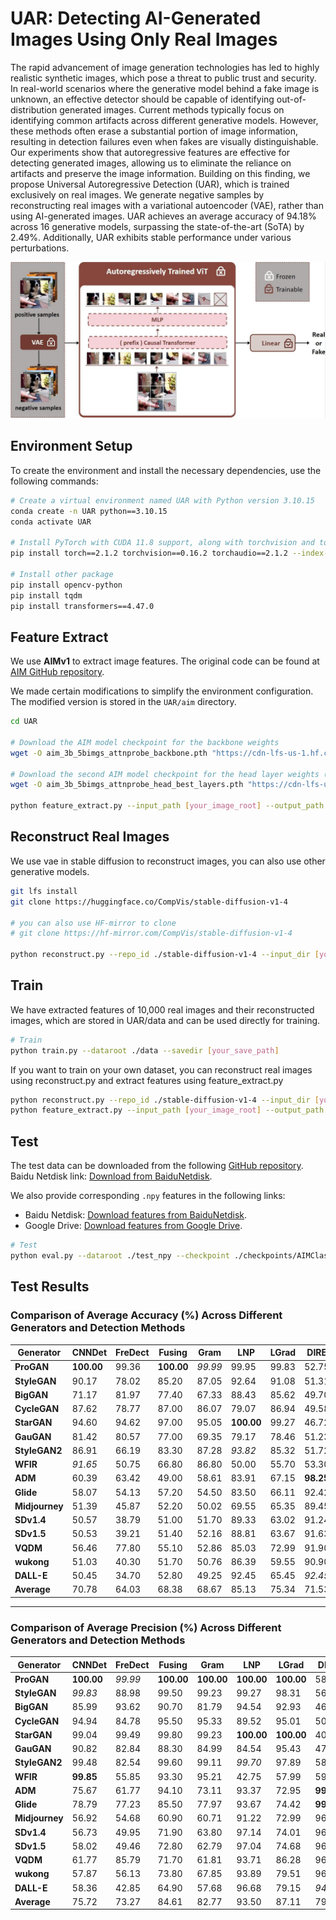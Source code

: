 # UAR: Detecting AI-Generated Images Using Only Real Images

The rapid advancement of image generation technologies has led to highly realistic synthetic images, which pose a threat to public trust and security. In real-world scenarios where the generative model behind a fake image is unknown, an effective detector should be capable of identifying out-of-distribution generated images. Current methods typically focus on identifying common artifacts across different generative models. However, these methods often erase a substantial portion of image information, resulting in detection failures even when fakes are visually distinguishable. Our experiments show that autoregressive features are effective for detecting generated images, allowing us to eliminate the reliance on artifacts and preserve the image information. Building on this finding, we propose Universal Autoregressive Detection (UAR), which is trained exclusively on real images. We generate negative samples by reconstructing real images with a variational autoencoder (VAE), rather than using AI-generated images. UAR achieves an average accuracy of 94.18% across 16 generative models, surpassing the state-of-the-art (SoTA) by 2.49%. Additionally, UAR exhibits stable performance under various perturbations.

<div style="text-align: center;">
  <img src="./figure/pipeline.jpg" alt="pipeline" width="800">
</div>


## Environment Setup

To create the environment and install the necessary dependencies, use the following commands:

```bash
# Create a virtual environment named UAR with Python version 3.10.15
conda create -n UAR python==3.10.15
conda activate UAR

# Install PyTorch with CUDA 11.8 support, along with torchvision and torchaudio
pip install torch==2.1.2 torchvision==0.16.2 torchaudio==2.1.2 --index-url https://download.pytorch.org/whl/cu118

# Install other package
pip install opencv-python
pip install tqdm
pip install transformers==4.47.0

```

## Feature Extract
We use **AIMv1** to extract image features. The original code can be found at [AIM GitHub repository](https://github.com/apple/ml-aim).  

We made certain modifications to simplify the environment configuration. The modified version is stored in the `UAR/aim` directory.

```bash
cd UAR

# Download the AIM model checkpoint for the backbone weights
wget -O aim_3b_5bimgs_attnprobe_backbone.pth "https://cdn-lfs-us-1.hf.co/repos/1d/1f/1d1f735a636a3cee919e7ab99cb59ab0608b7194e5f6e3569464ab1f9fb28032/8475ce4e4b2b618403d267393f4fac00f614f3bad26b8389506e7762b394260a?response-content-disposition=inline%3B+filename*%3DUTF-8%27%27aim_3b_5bimgs_attnprobe_backbone.pth%3B+filename%3D%22aim_3b_5bimgs_attnprobe_backbone.pth%22%3B&Expires=1736735334&Policy=eyJTdGF0ZW1lbnQiOlt7IkNvbmRpdGlvbiI6eyJEYXRlTGVzc1RoYW4iOnsiQVdTOkVwb2NoVGltZSI6MTczNjczNTMzNH19LCJSZXNvdXJjZSI6Imh0dHBzOi8vY2RuLWxmcy11cy0xLmhmLmNvL3JlcG9zLzFkLzFmLzFkMWY3MzVhNjM2YTNjZWU5MTllN2FiOTljYjU5YWIwNjA4YjcxOTRlNWY2ZTM1Njk0NjRhYjFmOWZiMjgwMzIvODQ3NWNlNGU0YjJiNjE4NDAzZDI2NzM5M2Y0ZmFjMDBmNjE0ZjNiYWQyNmI4Mzg5NTA2ZTc3NjJiMzk0MjYwYT9yZXNwb25zZS1jb250ZW50LWRpc3Bvc2l0aW9uPSoifV19&Signature=cHgf-DbnZoeAEMH9BAhWmlIcn1gpgoxTjsKQ4BOUvole0rP5qIuJZFtYfLM3WUgGBo6PXXG777NVJhmYhzyNi%7EjrCQjkSMGHPi8Vhu0r40%7Em-A02qbQNqw517Wv%7ELkm-9QAvI7y6qPoEB2PIs4AocmVXYkrMGVxQYrmaUfAGiiAcaInXoIuAaJRChuRHZlbtIttpU7femSZUWTL206A15FYvbzJ965o5UtgLWSv6BoOHQvEiuZ1PiH%7ERHV4IbcfmbalLPhgZNL7dmrkDn-bXGHyXuM4buNSd7BNsNB3J2YbHjGbnxrajI4Bi-XVlAJ6uzJdIa8Ppxccp4-zU%7EX8GHw__&Key-Pair-Id=K24J24Z295AEI9"

# Download the second AIM model checkpoint for the head layer weights (best layers)
wget -O aim_3b_5bimgs_attnprobe_head_best_layers.pth "https://cdn-lfs-us-1.hf.co/repos/1d/1f/1d1f735a636a3cee919e7ab99cb59ab0608b7194e5f6e3569464ab1f9fb28032/ad380e16491c30513e7bae84e7b7569272f46b3989e87011ee2574e4bc775586?response-content-disposition=inline%3B+filename*%3DUTF-8%27%27aim_3b_5bimgs_attnprobe_head_best_layers.pth%3B+filename%3D%22aim_3b_5bimgs_attnprobe_head_best_layers.pth%22%3B&Expires=1736735395&Policy=eyJTdGF0ZW1lbnQiOlt7IkNvbmRpdGlvbiI6eyJEYXRlTGVzc1RoYW4iOnsiQVdTOkVwb2NoVGltZSI6MTczNjczNTM5NX19LCJSZXNvdXJjZSI6Imh0dHBzOi8vY2RuLWxmcy11cy0xLmhmLmNvL3JlcG9zLzFkLzFmLzFkMWY3MzVhNjM2YTNjZWU5MTllN2FiOTljYjU5YWIwNjA4YjcxOTRlNWY2ZTM1Njk0NjRhYjFmOWZiMjgwMzIvYWQzODBlMTY0OTFjMzA1MTNlN2JhZTg0ZTdiNzU2OTI3MmY0NmIzOTg5ZTg3MDExZWUyNTc0ZTRiYzc3NTU4Nj9yZXNwb25zZS1jb250ZW50LWRpc3Bvc2l0aW9uPSoifV19&Signature=aoiJnBb9eb8CkZVuAfrj5y3is8crP8F3grLjRXL7hRUq6spO5N0wk3gj2xa%7EJFRF4tKs9vm2a9UJtWQ2qUA9yGAL9xLgom-ZWXNClkDMwR1kndAKxEDdLg9aqtvgGZsXLo5NaCYy3TiU7epsaDvDDiFUhMA8xuJPfSYmZbmDzDg-%7ELvVVjOgAgbFQs4vErSpBkxAX%7EPUV-O86dQ5KmV19iqV6ygZ-DVp6UvPjq42%7ERhgpAkh-Lms0EMqs8CeoWvMud-ydKduyn46X7lBhZnkZRSCdkuisoUX1PVpFOALOC7H0cVmLpzJMYdlcwDgkjE7cnKS4bLaa6IRq5TXHX%7EUaQ__&Key-Pair-Id=K24J24Z295AEI9"

python feature_extract.py --input_path [your_image_root] --output_path [your_npy_root] --backbone_ckpt_path ./aim_3b_5bimgs_attnprobe_backbone.pth --head_ckpt_path ./aim_3b_5bimgs_attnprobe_head_best_layers.pth
```

## Reconstruct Real Images
We use vae in stable diffusion to reconstruct images, you can also use other generative models.
```bash
git lfs install
git clone https://huggingface.co/CompVis/stable-diffusion-v1-4

# you can also use HF-mirror to clone
# git clone https://hf-mirror.com/CompVis/stable-diffusion-v1-4

python reconstruct.py --repo_id ./stable-diffusion-v1-4 --input_dir [your_real_image] --output_dir [your_reconstruct_dir]
```

## Train
We have extracted features of 10,000 real images and their reconstructed images, which are stored in UAR/data and can be used directly for training. 
```bash
# Train
python train.py --dataroot ./data --savedir [your_save_path]
```

If you want to train on your own dataset, you can reconstruct real images using reconstruct.py and extract features using feature_extract.py
```bash
python reconstruct.py --repo_id ./stable-diffusion-v1-4 --input_dir [your_real_image_dir] --output_dir [your_reconstruct_image_dir]
python feature_extract.py --input_path [your_image_root] --output_path [your_npy_root] --backbone_ckpt_path ./aim_3b_5bimgs_attnprobe_backbone.pth --head_ckpt_path ./aim_3b_5bimgs_attnprobe_head_best_layers.pth
```

## Test
The test data can be downloaded from the following [GitHub repository](https://github.com/Ekko-zn/AIGCDetectBenchmark). Baidu Netdisk link: [Download from BaiduNetdisk](https://pan.baidu.com/s/1dZz7suD-X5h54wCC9SyGBA?pwd=l30u#list/path=%2F).

We also provide corresponding `.npy` features in the following links:
- Baidu Netdisk: [Download features from BaiduNetdisk](https://pan.baidu.com/s/1dZz7suD-X5h54wCC9SyGBA?pwd=l30u#list/path=%2F).
- Google Drive: [Download features from Google Drive](<Your_Google_Drive_Link>).

```bash
# Test
python eval.py --dataroot ./test_npy --checkpoint ./checkpoints/AIMClassifier/epoch_0_model.pth
```

## Test Results
### Comparison of Average Accuracy (%) Across Different Generators and Detection Methods

| Generator     | CNNDet | FreDect | Fusing | Gram   | LNP    | LGrad  | DIRE   | UnivFD | PatCra | NPR    | UAR    |
|---------------|--------|---------|--------|--------|--------|--------|--------|--------|--------|--------|--------|
| **ProGAN**    | **100.00** | 99.36  | **100.00** | _99.99_ | 99.95  | 99.83  | 52.75  | 99.81  | **100.00** | 99.79  | 92.05  |
| **StyleGAN**  | 90.17   | 78.02  | 85.20  | 87.05  | 92.64  | 91.08  | 51.31  | 84.93  | 92.77  | **97.85** | _94.91_ |
| **BigGAN**    | 71.17   | 81.97  | 77.40  | 67.33  | 88.43  | 85.62  | 49.70  | 95.08  | _95.80_ | 84.35  | **95.65** |
| **CycleGAN**  | 87.62   | 78.77  | 87.00  | 86.07  | 79.07  | 86.94  | 49.58  | **98.33** | 70.17  | 96.10  | _98.15_ |
| **StarGAN**   | 94.60   | 94.62  | 97.00  | 95.05  | **100.00** | 99.27  | 46.72  | 95.75  | _99.97_ | 99.35  | 97.65  |
| **GauGAN**    | 81.42   | 80.57  | 77.00  | 69.35  | 79.17  | 78.46  | 51.23  | **99.47** | 71.58  | 82.50  | _93.22_ |
| **StyleGAN2** | 86.91   | 66.19  | 83.30  | 87.28  | _93.82_ | 85.32  | 51.72  | 74.96  | 89.55  | **98.52** | 93.34  |
| **WFIR**      | _91.65_ | 50.75  | 66.80  | 86.80  | 50.00  | 55.70  | 53.30  | 86.90  | 85.80  | 51.20  | **96.65** |
| **ADM**       | 60.39   | 63.42  | 49.00  | 58.61  | 83.91  | 67.15  | **98.25** | 66.87  | 82.17  | 86.50  | _90.19_ |
| **Glide**     | 58.07   | 54.13  | 57.20  | 54.50  | 83.50  | 66.11  | 92.42  | 62.46  | 83.79  | **95.47** | _93.13_ |
| **Midjourney**| 51.39   | 45.87  | 52.20  | 50.02  | 69.55  | 65.35  | 89.45  | 56.13  | _90.12_ | **91.51** | 75.45  |
| **SDv1.4**    | 50.57   | 38.79  | 51.00  | 51.70  | 89.33  | 63.02  | 91.24  | 63.66  | 95.38  | _97.07_ | **99.31** |
| **SDv1.5**    | 50.53   | 39.21  | 51.40  | 52.16  | 88.81  | 63.67  | 91.63  | 63.49  | 95.30  | _96.86_ | **99.14** |
| **VQDM**      | 56.46   | 77.80  | 55.10  | 52.86  | 85.03  | 72.99  | 91.90  | 85.31  | 88.91  | _95.31_ | **99.12** |
| **wukong**    | 51.03   | 40.30  | 51.70  | 50.76  | 86.39  | 59.55  | 90.90  | 70.93  | 91.07  | _96.38_ | **99.27** |
| **DALL-E**    | 50.45   | 34.70  | 52.80  | 49.25  | 92.45  | 65.45  | _92.45_ | 50.75  | 96.60  | **98.25** | 89.59  |
| **Average**   | 70.78   | 64.03  | 68.38  | 68.67  | 85.13  | 75.34  | 71.53  | 78.43  | 89.31  | _91.69_ | **94.18** |

---

### Comparison of Average Precision (%) Across Different Generators and Detection Methods

| Generator     | CNNDet | FreDect | Fusing | Gram   | LNP    | LGrad  | DIRE   | UnivFD | PatCra | NPR    | UAR    |
|---------------|--------|---------|--------|--------|--------|--------|--------|--------|--------|--------|--------|
| **ProGAN**    | **100.00** | _99.99_  | **100.00** | **100.00** | **100.00**  | **100.00**  | 58.79  | **100.00** | **100.00** | _99.99_  | 99.95  |
| **StyleGAN**  | _99.83_ | 88.98  | 99.50  | 99.23  | 99.27  | 98.31  | 56.68  | 97.56  | 98.96  | **99.92** | 99.63  |
| **BigGAN**    | 85.99   | 93.62  | 90.70  | 81.79  | 94.54  | 92.93  | 46.91  | 99.27  | _99.42_  | 87.80  | **99.84** |
| **CycleGAN**  | 94.94   | 84.78  | 95.50  | 95.33  | 89.52  | 95.01  | 50.03  | _99.80_  | 85.26  | 98.45  | **99.89** |
| **StarGAN**   | 99.04   | 99.49  | 99.80  | 99.23  | **100.00** | **100.00** | 40.64  | 99.37  | **100.00** | _99.94_  | 99.95  |
| **GauGAN**    | 90.82   | 82.84  | 88.30  | 84.99  | 84.54  | 95.43  | 47.34  | **99.98**  | 81.33  | 85.49  | _99.83_ |
| **StyleGAN2** | 99.48   | 82.54  | 99.60  | 99.11  | _99.70_ | 97.89  | 58.03  | 97.90  | 97.74  | **99.99** | 98.78  |
| **WFIR**      | **99.85** | 55.85  | 93.30  | 95.21  | 42.75  | 57.99  | 59.02  | 96.73  | 95.26  | 67.44  | _99.76_ |
| **ADM**       | 75.67   | 61.77  | 94.10  | 73.11  | 93.37  | 72.95  | **99.99** | 88.52  | 90.91  | 92.57  | _94.66_ |
| **Glide**     | 78.79   | 77.23  | 85.50  | 77.97  | 93.67  | 74.42  | **99.55** | 83.96  | 96.17  | _96.46_ | 96.91  |
| **Midjourney**| 56.92   | 54.68  | 60.90  | 60.71  | 91.22  | 72.99  | 96.59  | 78.29  | 97.15  | **99.79** | 88.87  |
| **SDv1.4**    | 56.73   | 49.95  | 71.90  | 63.80  | 97.14  | 74.01  | 96.16  | 80.46  | 99.28  | _97.56_ | **99.89** |
| **SDv1.5**    | 58.02   | 49.46  | 72.80  | 62.79  | 97.04  | 74.68  | 96.60  | 80.40  | 99.17  | _97.32_ | **99.79** |
| **VQDM**      | 61.77   | 85.79  | 71.70  | 61.81  | 93.71  | 86.28  | 96.23  | 91.18  | 91.68  | _99.76_ | **99.85** |
| **wukong**    | 57.87   | 56.13  | 73.80  | 67.85  | 93.89  | 79.51  | 96.28  | 85.46  | 98.01  | _97.97_ | **99.83** |
| **DALL-E**    | 58.36   | 42.85  | 64.90  | 57.68  | 96.68  | 79.15  | _94.53_ | 78.18  | 99.34  | **99.96** | 91.63  |
| **Average**   | 75.72   | 73.27  | 84.61  | 82.77  | 93.50  | 87.11  | 79.55  | 93.94  | 96.83  | _97.72_ | **98.75** |














